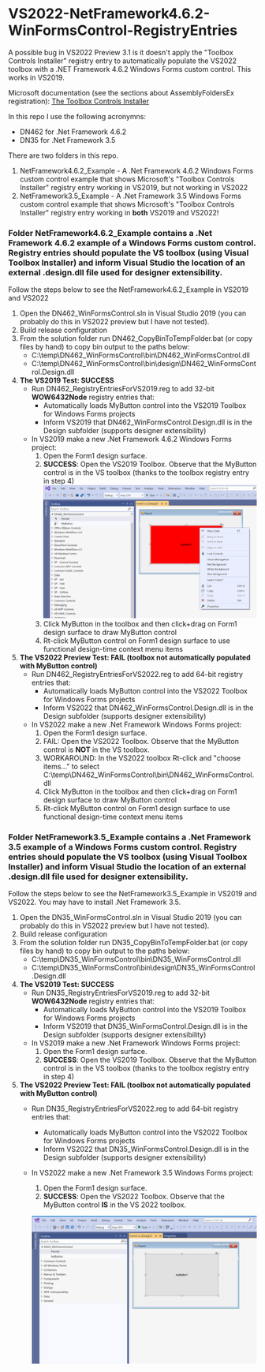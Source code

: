 # VS2022-NetFramework4.6.2-WinFormsControl-RegistryEntries
A possible bug in VS2022 Preview 3.1 is it doesn't apply the "Toolbox Controls Installer" registry entry to automatically populate the VS2022 toolbox with a .NET Framework 4.6.2 Windows Forms custom control. This works in VS2019.

Microsoft documentation (see the sections about AssemblyFoldersEx registration):  [The Toolbox Controls Installer](https://www.microsoft.com/en-us/download/details.aspx?id=35536)

In this repo I use the following acronymns:
- DN462 for .Net Framework 4.6.2
- DN35 for .Net Framework 3.5

There are two folders in this repo.
1. NetFramework4.6.2_Example - A .Net Framework 4.6.2 Windows Forms custom control example that shows Microsoft's "Toolbox Controls Installer" registry entry working in VS2019, but not working in VS2022
2. NetFramework3.5_Example - A .Net Framework 3.5 Windows Forms custom control example that shows Microsoft's "Toolbox Controls Installer" registry entry working in **both** VS2019 and VS2022!
  
### Folder NetFramework4.6.2_Example contains a .Net Framework 4.6.2 example of a Windows Forms custom control. Registry entries should populate the VS toolbox (using Visual Toolbox Installer) and inform Visual Studio the location of an external .design.dll file used for designer extensibility.
Follow the steps below to see the NetFramework4.6.2_Example in VS2019 and VS2022
1. Open the DN462_WinFormsControl.sln in Visual Studio 2019 (you can probably do this in VS2022 preview but I have not tested).
2. Build release configuration
3. From the solution folder run DN462_CopyBinToTempFolder.bat (or copy files by hand) to copy bin output to the paths below:
    - C:\temp\DN462_WinFormsControl\bin\DN462_WinFormsControl.dll
    - C:\temp\DN462_WinFormsControl\bin\design\DN462_WinFormsControl.Design.dll
4. **The VS2019 Test: SUCCESS**
    - Run DN462_RegistryEntriesForVS2019.reg to add 32-bit **WOW6432Node** registry entries that:
      - Automatically loads MyButton control into the VS2019 Toolbox for Windows Forms projects
      - Inform VS2019 that DN462_WinFormsControl.Design.dll is in the Design subfolder (supports designer extensibility)
    - In VS2019 make a new .Net Framework 4.6.2 Windows Forms project:
      1. Open the Form1 design surface.
      2. **SUCCESS**: Open the VS2019 Toolbox. Observe that the MyButton control is in the VS toolbox (thanks to the toolbox registry entry in step 4)
      ![Image](NetFramework4.6.2_Example/VS2019_DN462_MyButtonDesignTime.png)
      3. Click MyButton in the toolbox and then click+drag on Form1 design surface to draw MyButton control
      4. Rt-click MyButton control on Form1 design surface to use functional design-time context menu items
5. **The VS2022 Preview Test: FAIL (toolbox not automatically populated with MyButton control)**
    - Run DN462_RegistryEntriesForVS2022.reg to add 64-bit registry entries that:
      - Automatically loads MyButton control into the VS2022 Toolbox for Windows Forms projects
      - Inform VS2022 that DN462_WinFormsControl.Design.dll is in the Design subfolder (supports designer extensibility)
    - In VS2022 make a new .Net Framework Windows Forms project:
      1. Open the Form1 design surface.
      2. FAIL: Open the VS2022 Toolbox. Observe that the MyButton control is **NOT** in the VS toolbox.
      3. WORKAROUND: In the VS2022 toolbox Rt-click and "choose items..." to select C:\temp\DN462_WinFormsControl\bin\DN462_WinFormsControl.dll
      4. Click MyButton in the toolbox and then click+drag on Form1 design surface to draw MyButton control
      5. Rt-click MyButton control on Form1 design surface to use functional design-time context menu items

### Folder NetFramework3.5_Example contains a .Net Framework 3.5 example of a Windows Forms custom control. Registry entries should populate the VS toolbox (using Visual Toolbox Installer) and inform Visual Studio the location of an external .design.dll file used for designer extensibility.
Follow the steps below to see the NetFramework3.5_Example in VS2019 and VS2022. You may have to install .Net Framework 3.5.
1. Open the DN35_WinFormsControl.sln in Visual Studio 2019 (you can probably do this in VS2022 preview but I have not tested).
2. Build release configuration
3. From the solution folder run DN35_CopyBinToTempFolder.bat (or copy files by hand) to copy bin output to the paths below:
    - C:\temp\DN35_WinFormsControl\bin\DN35_WinFormsControl.dll
    - C:\temp\DN35_WinFormsControl\bin\design\DN35_WinFormsControl.Design.dll
4. **The VS2019 Test: SUCCESS**
    - Run DN35_RegistryEntriesForVS2019.reg to add 32-bit **WOW6432Node** registry entries that:
      - Automatically loads MyButton control into the VS2019 Toolbox for Windows Forms projects
      - Inform VS2019 that DN35_WinFormsControl.Design.dll is in the Design subfolder (supports designer extensibility)
    - In VS2019 make a new .Net Framework Windows Forms project:
      1. Open the Form1 design surface.
      2. **SUCCESS**: Open the VS2019 Toolbox. Observe that the MyButton control is in the VS toolbox (thanks to the toolbox registry entry in step 4)
5. **The VS2022 Preview Test: FAIL (toolbox not automatically populated with MyButton control)**
    - Run DN35_RegistryEntriesForVS2022.reg to add 64-bit registry entries that:
      - Automatically loads MyButton control into the VS2022 Toolbox for Windows Forms projects
      - Inform VS2022 that DN35_WinFormsControl.Design.dll is in the Design subfolder (supports designer extensibility)
    - In VS2022 make a new .Net Framework 3.5 Windows Forms project:
      1. Open the Form1 design surface.
      2. **SUCCESS**: Open the VS2022 Toolbox. Observe that the MyButton control **IS** in the VS 2022 toolbox.
      
      ![Image](NetFramework3.5_Example/VS2022_DN35_MyButtonDesignTime.png)
      

